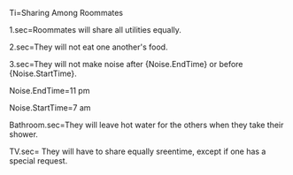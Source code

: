 Ti=Sharing Among Roommates

1.sec=Roommates will share all utilities equally.   

2.sec=They will not eat one another's food. 

3.sec=They will not make noise after {Noise.EndTime} or before {Noise.StartTime}. 

Noise.EndTime=11 pm

Noise.StartTime=7 am

Bathroom.sec=They will leave hot water for the others when they take their shower.

TV.sec= They will have to share equally sreentime, except if one has a special request.
